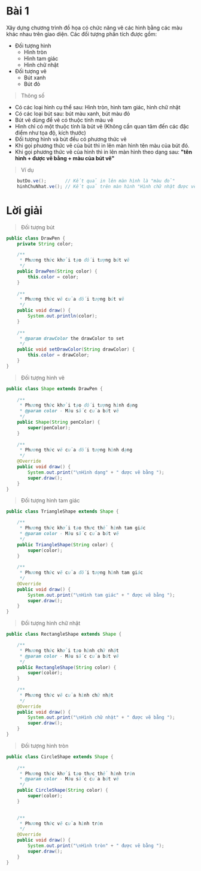 # Bài 1
Xây dựng chương trình đồ họa có chức năng vẽ các hình bằng các màu khác nhau trên giao diện. Các đối tượng phân tích được gồm:

- Đối tượng hình
    + Hình tròn
    + Hình tam giác
    + Hình chữ nhật
- Đối tượng vẽ
    + Bút xanh
    + Bút đỏ

> Thông số
- Có các loại hình cụ thể sau: Hình tròn, hình tam giác, hình chữ nhật
- Có các loại bút sau: bút màu xanh, bút màu đỏ
- Bút vẽ dùng để vẽ có thuộc tính màu vẽ
- Hình chỉ có một thuộc tính là bút vẽ (Không cần quan tâm đến các đặc điểm như tọa độ, kích thước)
- Đối tượng hình và bút đều có phương thức vẽ
- Khi gọi phương thức vẽ của bút thì in lên màn hình tên màu của bút đó.
- Khi gọi phương thức vẽ của hình thì in lên màn hình theo dạng sau: **"tên hình + được vẽ bằng + màu của bút vẽ"**

> Ví dụ
``` java
    butDo.ve();       // Kết quả in lên màn hình là "màu đỏ"
    hinhChuNhat.ve(); // Kết quả trên màn hình "Hình chữ nhật được vẽ bằng màu xanh"
```

# Lời giải
> Đối tượng bút

```java
public class DrawPen {
	private String color;

	/**
	 * Phương thức khởi tạo đối tượng bút vẽ
	 */
	public DrawPen(String color) {
		this.color = color;
	}
	
	/**
	 * Phương thức vẽ của đối tượng bút vẽ
	 */
	public void draw() {
		System.out.println(color);
	}
	
    /**
	 * @param drawColor the drawColor to set
	 */
	public void setDrawColor(String drawColor) {
		this.color = drawColor;
	}	
}
```

> Đối tượng hình vẽ
```java
public class Shape extends DrawPen {
	
	/**
	 * Phương thức khởi tạo đối tượng hình dạng
	 * @param color - Màu sắc của bút vẽ
	 */
	public Shape(String penColor) {
		super(penColor);
	}
	
	/**
	 * Phương thức vẽ của đối tượng hình dạng
	 */
	@Override
	public void draw() {
		System.out.print("\nHình dạng" + " được vẽ bằng ");
		super.draw();
	}
}
```
> Đối tượng hình tam giác
```java
public class TriangleShape extends Shape {

    /**
     * Phương thức khởi tạo thực thể hình tam giác
     * @param color - Màu sắc của bút vẽ
     */
	public TriangleShape(String color) {
		super(color);
	}
    
    /**
     * Phương thức vẽ của đối tượng hình tam giác
     */
    @Override
	public void draw() {
		System.out.print("\nHình tam giác" + " được vẽ bằng ");
		super.draw();
	}
}
```
> Đối tượng hình chữ nhật
```java
public class RectangleShape extends Shape {

    /**
     * Phương thức khởi tạo hình chữ nhật
     * @param color - Màu sắc của bút vẽ
     */
	public RectangleShape(String color) {
		super(color);
	}
    
    /**
     * Phương thức vẽ của hình chữ nhật
     */
    @Override
	public void draw() {
		System.out.print("\nHình chữ nhật" + " được vẽ bằng ");
		super.draw();
	}
}
```
> Đối tượng hình tròn
```java
public class CircleShape extends Shape {
	
	/**
	 * Phương thức khởi tạo thực thể hình tròn
	 * @param color - Màu sắc của bút vẽ
	 */
	public CircleShape(String color) {
		super(color);
	}
	

	/**
	 * Phương thức vẽ của hình tròn
	 */
	@Override
	public void draw() {
		System.out.print("\nHình tròn" + " được vẽ bằng ");
		super.draw();
	}
}
```